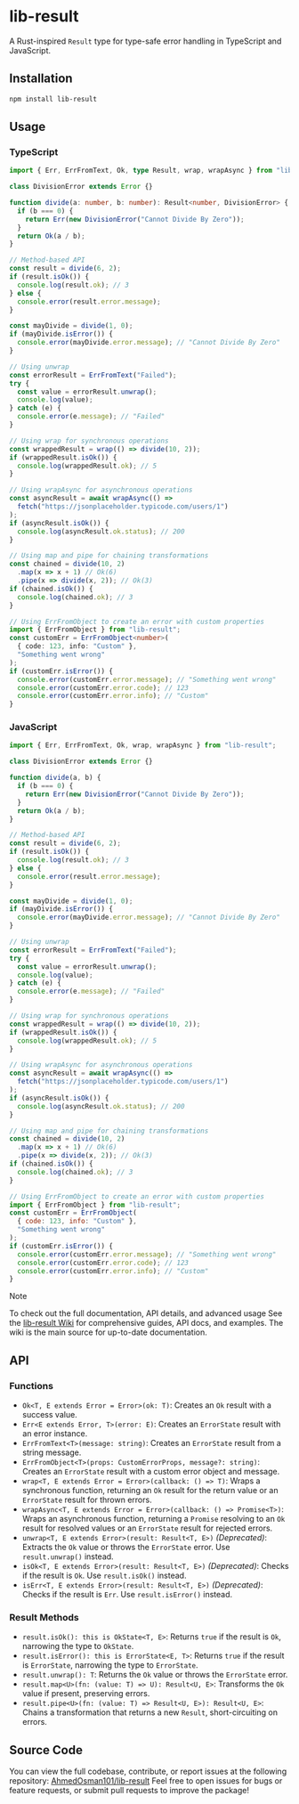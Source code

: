 # lib-result

A Rust-inspired `Result` type for type-safe error handling in TypeScript and JavaScript.

## Installation

```bash
npm install lib-result
```

## Usage

### TypeScript

```typescript
import { Err, ErrFromText, Ok, type Result, wrap, wrapAsync } from "lib-result";

class DivisionError extends Error {}

function divide(a: number, b: number): Result<number, DivisionError> {
  if (b === 0) {
    return Err(new DivisionError("Cannot Divide By Zero"));
  }
  return Ok(a / b);
}

// Method-based API
const result = divide(6, 2);
if (result.isOk()) {
  console.log(result.ok); // 3
} else {
  console.error(result.error.message);
}

const mayDivide = divide(1, 0);
if (mayDivide.isError()) {
  console.error(mayDivide.error.message); // "Cannot Divide By Zero"
}

// Using unwrap
const errorResult = ErrFromText("Failed");
try {
  const value = errorResult.unwrap();
  console.log(value);
} catch (e) {
  console.error(e.message); // "Failed"
}

// Using wrap for synchronous operations
const wrappedResult = wrap(() => divide(10, 2));
if (wrappedResult.isOk()) {
  console.log(wrappedResult.ok); // 5
}

// Using wrapAsync for asynchronous operations
const asyncResult = await wrapAsync(() =>
  fetch("https://jsonplaceholder.typicode.com/users/1")
);
if (asyncResult.isOk()) {
  console.log(asyncResult.ok.status); // 200
}

// Using map and pipe for chaining transformations
const chained = divide(10, 2)
  .map(x => x + 1) // Ok(6)
  .pipe(x => divide(x, 2)); // Ok(3)
if (chained.isOk()) {
  console.log(chained.ok); // 3
}

// Using ErrFromObject to create an error with custom properties
import { ErrFromObject } from "lib-result";
const customErr = ErrFromObject<number>(
  { code: 123, info: "Custom" },
  "Something went wrong"
);
if (customErr.isError()) {
  console.error(customErr.error.message); // "Something went wrong"
  console.error(customErr.error.code); // 123
  console.error(customErr.error.info); // "Custom"
}
```

### JavaScript

```javascript
import { Err, ErrFromText, Ok, wrap, wrapAsync } from "lib-result";

class DivisionError extends Error {}

function divide(a, b) {
  if (b === 0) {
    return Err(new DivisionError("Cannot Divide By Zero"));
  }
  return Ok(a / b);
}

// Method-based API
const result = divide(6, 2);
if (result.isOk()) {
  console.log(result.ok); // 3
} else {
  console.error(result.error.message);
}

const mayDivide = divide(1, 0);
if (mayDivide.isError()) {
  console.error(mayDivide.error.message); // "Cannot Divide By Zero"
}

// Using unwrap
const errorResult = ErrFromText("Failed");
try {
  const value = errorResult.unwrap();
  console.log(value);
} catch (e) {
  console.error(e.message); // "Failed"
}

// Using wrap for synchronous operations
const wrappedResult = wrap(() => divide(10, 2));
if (wrappedResult.isOk()) {
  console.log(wrappedResult.ok); // 5
}

// Using wrapAsync for asynchronous operations
const asyncResult = await wrapAsync(() =>
  fetch("https://jsonplaceholder.typicode.com/users/1")
);
if (asyncResult.isOk()) {
  console.log(asyncResult.ok.status); // 200
}

// Using map and pipe for chaining transformations
const chained = divide(10, 2)
  .map(x => x + 1) // Ok(6)
  .pipe(x => divide(x, 2)); // Ok(3)
if (chained.isOk()) {
  console.log(chained.ok); // 3
}

// Using ErrFromObject to create an error with custom properties
import { ErrFromObject } from "lib-result";
const customErr = ErrFromObject(
  { code: 123, info: "Custom" },
  "Something went wrong"
);
if (customErr.isError()) {
  console.error(customErr.error.message); // "Something went wrong"
  console.error(customErr.error.code); // 123
  console.error(customErr.error.info); // "Custom"
}
```

> [!NOTE]
>
> To check out the full documentation, API details, and advanced usage
> See the [lib-result Wiki](https://github.com/AhmedOsman101/lib-result/wiki) for comprehensive guides, API docs, and examples. The wiki is the main source for up-to-date documentation.

## API

### Functions

- `Ok<T, E extends Error = Error>(ok: T)`: Creates an `Ok` result with a success value.
- `Err<E extends Error, T>(error: E)`: Creates an `ErrorState` result with an error instance.
- `ErrFromText<T>(message: string)`: Creates an `ErrorState` result from a string message.
- `ErrFromObject<T>(props: CustomErrorProps, message?: string)`: Creates an `ErrorState` result with a custom error object and message.
- `wrap<T, E extends Error = Error>(callback: () => T)`: Wraps a synchronous function, returning an `Ok` result for the return value or an `ErrorState` result for thrown errors.
- `wrapAsync<T, E extends Error = Error>(callback: () => Promise<T>)`: Wraps an asynchronous function, returning a `Promise` resolving to an `Ok` result for resolved values or an `ErrorState` result for rejected errors.
- `unwrap<T, E extends Error>(result: Result<T, E>)` _(Deprecated)_: Extracts the `Ok` value or throws the `ErrorState` error. Use `result.unwrap()` instead.
- `isOk<T, E extends Error>(result: Result<T, E>)` _(Deprecated)_: Checks if the result is `Ok`. Use `result.isOk()` instead.
- `isErr<T, E extends Error>(result: Result<T, E>)` _(Deprecated)_: Checks if the result is `Err`. Use `result.isError()` instead.

### Result Methods

- `result.isOk(): this is OkState<T, E>`: Returns `true` if the result is `Ok`, narrowing the type to `OkState`.
- `result.isError(): this is ErrorState<E, T>`: Returns `true` if the result is `ErrorState`, narrowing the type to `ErrorState`.
- `result.unwrap(): T`: Returns the `Ok` value or throws the `ErrorState` error.
- `result.map<U>(fn: (value: T) => U): Result<U, E>`: Transforms the `Ok` value if present, preserving errors.
- `result.pipe<U>(fn: (value: T) => Result<U, E>): Result<U, E>`: Chains a transformation that returns a new `Result`, short-circuiting on errors.

## Source Code

You can view the full codebase, contribute, or report issues at the following repository:
[AhmedOsman101/lib-result](https://github.com/AhmedOsman101/lib-result)
Feel free to open issues for bugs or feature requests, or submit pull requests to improve the package!
